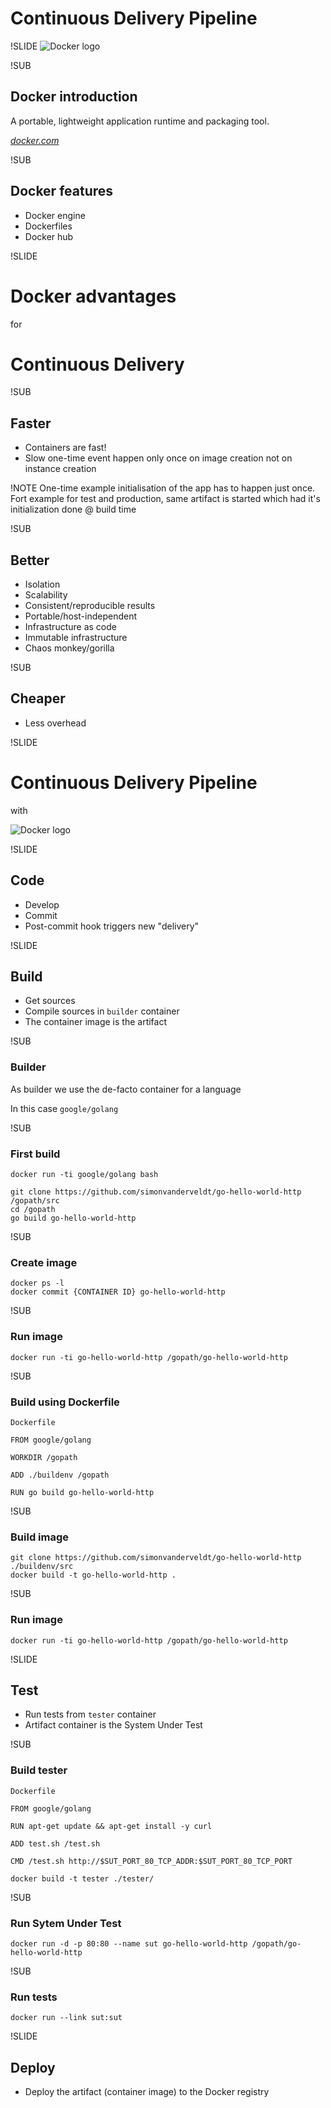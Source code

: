 # Continuous Delivery Pipeline

!SLIDE
![Docker logo](img/docker-logo.png) <!-- .element: class="noborder" -->

!SUB
## Docker introduction
A portable, lightweight application runtime and packaging tool.

_[docker.com](https://www.docker.com)_

!SUB
## Docker features

- Docker engine
- Dockerfiles
- Docker hub


!SLIDE
# Docker advantages
for
# Continuous Delivery

!SUB
## Faster
- Containers are fast!
- Slow one-time event happen only once on image creation not on instance creation

!NOTE
One-time example initialisation of the app has to happen just once. Fort example for test and production, same artifact is started which had it's initialization done @ build time

!SUB
## Better
- Isolation
- Scalability
- Consistent/reproducible results
- Portable/host-independent
- Infrastructure as code
- Immutable infrastructure
- Chaos monkey/gorilla

!SUB
## Cheaper
- Less overhead


!SLIDE
# Continuous Delivery Pipeline
with

![Docker logo](img/docker-logo-no-text.png) <!-- .element: class="noborder" -->


!SLIDE
## Code
- Develop
- Commit
- Post-commit hook triggers new "delivery"


!SLIDE
## Build
- Get sources
- Compile sources <span class="fragment">in `builder` container</span>
- The container image is the artifact <!-- .element: class="fragment" -->

!SUB
### Builder
As builder we use the de-facto container for a language

In this case `google/golang`

!SUB
### First build
```
docker run -ti google/golang bash
```

```
git clone https://github.com/simonvanderveldt/go-hello-world-http /gopath/src
cd /gopath
go build go-hello-world-http
```

!SUB
### Create image
```
docker ps -l
docker commit {CONTAINER ID} go-hello-world-http
```

!SUB
### Run image
```
docker run -ti go-hello-world-http /gopath/go-hello-world-http
```

!SUB
### Build using Dockerfile
`Dockerfile`
```
FROM google/golang

WORKDIR /gopath

ADD ./buildenv /gopath

RUN go build go-hello-world-http
```

!SUB
### Build image
```
git clone https://github.com/simonvanderveldt/go-hello-world-http ./buildenv/src
docker build -t go-hello-world-http .
```

!SUB
### Run image
```
docker run -ti go-hello-world-http /gopath/go-hello-world-http
```


!SLIDE
## Test
- Run tests <span class="fragment">from `tester` container</span>
- Artifact container is the System Under Test <!-- .element: class="fragment" -->

!SUB
### Build tester
`Dockerfile`
```
FROM google/golang

RUN apt-get update && apt-get install -y curl

ADD test.sh /test.sh

CMD /test.sh http://$SUT_PORT_80_TCP_ADDR:$SUT_PORT_80_TCP_PORT
```
```
docker build -t tester ./tester/
```

!SUB
### Run Sytem Under Test
```
docker run -d -p 80:80 --name sut go-hello-world-http /gopath/go-hello-world-http
```

!SUB
### Run tests
```
docker run --link sut:sut 
```


!SLIDE
## Deploy
- Deploy the artifact<span class="fragment"> (container image) to the Docker registry</span>
